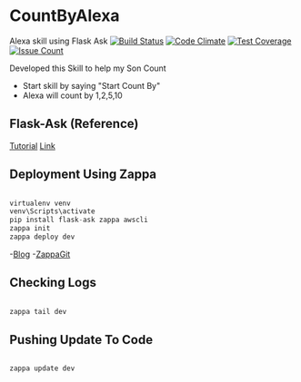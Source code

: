 # CountByAlexa
Alexa skill using Flask Ask
[![Build Status](https://travis-ci.org/ravishan16/CountByAlexa.svg?branch=master)](https://travis-ci.org/ravishan16/CountByAlexa)
[![Code Climate](https://codeclimate.com/github/ravishan16/CountByAlexa/badges/gpa.svg)](https://codeclimate.com/github/ravishan16/CountByAlexa)
[![Test Coverage](https://codeclimate.com/github/ravishan16/CountByAlexa/badges/coverage.svg)](https://codeclimate.com/github/ravishan16/CountByAlexa/coverage)
[![Issue Count](https://codeclimate.com/github/ravishan16/CountByAlexa/badges/issue_count.svg)](https://codeclimate.com/github/ravishan16/CountByAlexa)

Developed this Skill to help my Son Count

- Start skill by saying "Start Count By"
- Alexa will count by 1,2,5,10

## Flask-Ask (Reference)

[Tutorial](https://developer.amazon.com/blogs/post/Tx14R0IYYGH3SKT/Flask-Ask-A-New-Python-Framework-for-Rapid-Alexa-Skills-Kit-Development)
[Link](https://github.com/johnwheeler/flask-ask/tree/master/samples)


## Deployment Using Zappa

```python

virtualenv venv
venv\Scripts\activate
pip install flask-ask zappa awscli
zappa init
zappa deploy dev

```

-[Blog](https://developer.amazon.com/blogs/post/8e8ad73a-99e9-4c0f-a7b3-60f92287b0bf/new-alexa-tutorial-deploy-flask-ask-skills-to-aws-lambda-with-zappa)
-[ZappaGit](https://github.com/Miserlou/Zappa)

## Checking Logs

```python

zappa tail dev

```

## Pushing Update To Code

```python

zappa update dev

```
